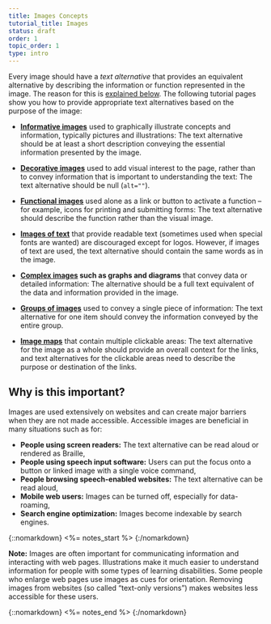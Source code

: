 ```yaml
---
title: Images Concepts
tutorial_title: Images
status: draft
order: 1
topic_order: 1
type: intro
---
```


Every image should have a *text alternative* that provides an equivalent alternative by describing the information or function represented in the image. The reason for this is [explained below](#why-is-this-important). The following tutorial pages show you how to provide appropriate text alternatives based on the purpose of the image:

-   **[Informative images](informative.html)** used to graphically illustrate concepts and information, typically pictures and illustrations: The text alternative should be at least a short description conveying the essential information presented by the image.

-   **[Decorative images](decorative.html)** used to add visual interest to the page, rather than to convey information that is important to understanding the text: The text alternative should be null (`alt=""`).

-   **[Functional images](functional.html)** used alone as a link or button to activate a function – for example, icons for printing and submitting forms: The text alternative should describe the function rather than the visual image.

-   **[Images of text](textual.html)** that provide readable text (sometimes used when special fonts are wanted) are discouraged except for logos. However, if images of text are used, the text alternative should contain the same words as in the image.

-   **[Complex images](complex.html) such as graphs and diagrams** that convey data or detailed information: The alternative should be a full text equivalent of the data and information provided in the image.

-   **[Groups of images](groups.html)** used to convey a single piece of information: The text alternative for one item should convey the information conveyed by the entire group.

-   **[Image maps](imagemap.html)** that contain multiple clickable areas: The text alternative for the image as a whole should provide an overall context for the links, and text alternatives for the clickable areas need to describe the purpose or destination of the links.

## Why is this important?

Images are used extensively on websites and can create major barriers
when they are not made accessible. Accessible images are beneficial in
many situations such as for:

-   **People using screen readers:** The text alternative can be read aloud or rendered as Braille,
-   **People using speech input software:** Users can put the focus onto a button or linked image with a single voice command,
-   **People browsing speech-enabled websites:** The text alternative can be read aloud,
-   **Mobile web users:** Images can be turned off, especially for data-roaming,
-   **Search engine optimization:** Images become indexable by search engines.


{::nomarkdown}
<%= notes_start %>
{:/nomarkdown}

**Note:** Images are often important for communicating information and interacting with web pages. Illustrations make it much easier to understand information for people with some types of learning disabilities. Some people who enlarge web pages use images as cues for orientation. Removing images from websites (so called “text-only versions”) makes websites less accessible for these users.

{::nomarkdown}
<%= notes_end %>
{:/nomarkdown}
